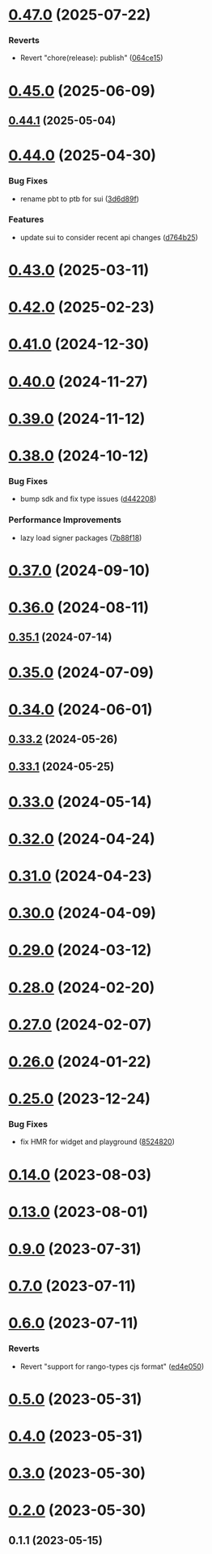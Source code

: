 # [0.47.0](https://github.com/rango-exchange/rango-client/compare/provider-enkrypt@0.46.0...provider-enkrypt@0.47.0) (2025-07-22)


### Reverts

* Revert "chore(release): publish" ([064ce15](https://github.com/rango-exchange/rango-client/commit/064ce157a2f819856f647f83aeb1c0410542e8d7))



# [0.45.0](https://github.com/rango-exchange/rango-client/compare/provider-enkrypt@0.44.1...provider-enkrypt@0.45.0) (2025-06-09)



## [0.44.1](https://github.com/rango-exchange/rango-client/compare/provider-enkrypt@0.44.0...provider-enkrypt@0.44.1) (2025-05-04)



# [0.44.0](https://github.com/rango-exchange/rango-client/compare/provider-enkrypt@0.43.0...provider-enkrypt@0.44.0) (2025-04-30)


### Bug Fixes

* rename pbt to ptb for sui ([3d6d89f](https://github.com/rango-exchange/rango-client/commit/3d6d89f2265766607a15d61e0df92643fb33072b))


### Features

* update sui to consider recent api changes ([d764b25](https://github.com/rango-exchange/rango-client/commit/d764b2501df9bb295f63cdbc0b05acd4a3abb4b9))



# [0.43.0](https://github.com/rango-exchange/rango-client/compare/provider-enkrypt@0.42.0...provider-enkrypt@0.43.0) (2025-03-11)



# [0.42.0](https://github.com/rango-exchange/rango-client/compare/provider-enkrypt@0.41.0...provider-enkrypt@0.42.0) (2025-02-23)



# [0.41.0](https://github.com/rango-exchange/rango-client/compare/provider-enkrypt@0.40.0...provider-enkrypt@0.41.0) (2024-12-30)



# [0.40.0](https://github.com/rango-exchange/rango-client/compare/provider-enkrypt@0.39.0...provider-enkrypt@0.40.0) (2024-11-27)



# [0.39.0](https://github.com/rango-exchange/rango-client/compare/provider-enkrypt@0.38.0...provider-enkrypt@0.39.0) (2024-11-12)



# [0.38.0](https://github.com/rango-exchange/rango-client/compare/provider-enkrypt@0.37.0...provider-enkrypt@0.38.0) (2024-10-12)


### Bug Fixes

* bump sdk and fix type issues ([d442208](https://github.com/rango-exchange/rango-client/commit/d4422083bf5dd27d5f509ce1db7f9560d05428c8))


### Performance Improvements

* lazy load signer packages ([7b88f18](https://github.com/rango-exchange/rango-client/commit/7b88f1834f7b29b4b81ab6c81a07bb88e8ccf55c))



# [0.37.0](https://github.com/rango-exchange/rango-client/compare/provider-enkrypt@0.36.0...provider-enkrypt@0.37.0) (2024-09-10)



# [0.36.0](https://github.com/rango-exchange/rango-client/compare/provider-enkrypt@0.35.1...provider-enkrypt@0.36.0) (2024-08-11)



## [0.35.1](https://github.com/rango-exchange/rango-client/compare/provider-enkrypt@0.35.0...provider-enkrypt@0.35.1) (2024-07-14)



# [0.35.0](https://github.com/rango-exchange/rango-client/compare/provider-enkrypt@0.33.2...provider-enkrypt@0.35.0) (2024-07-09)



# [0.34.0](https://github.com/rango-exchange/rango-client/compare/provider-enkrypt@0.33.2...provider-enkrypt@0.34.0) (2024-06-01)



## [0.33.2](https://github.com/rango-exchange/rango-client/compare/provider-enkrypt@0.33.1...provider-enkrypt@0.33.2) (2024-05-26)



## [0.33.1](https://github.com/rango-exchange/rango-client/compare/provider-enkrypt@0.33.0...provider-enkrypt@0.33.1) (2024-05-25)



# [0.33.0](https://github.com/rango-exchange/rango-client/compare/provider-enkrypt@0.32.0...provider-enkrypt@0.33.0) (2024-05-14)



# [0.32.0](https://github.com/rango-exchange/rango-client/compare/provider-enkrypt@0.31.0...provider-enkrypt@0.32.0) (2024-04-24)



# [0.31.0](https://github.com/rango-exchange/rango-client/compare/provider-enkrypt@0.30.0...provider-enkrypt@0.31.0) (2024-04-23)



# [0.30.0](https://github.com/rango-exchange/rango-client/compare/provider-enkrypt@0.29.0...provider-enkrypt@0.30.0) (2024-04-09)



# [0.29.0](https://github.com/rango-exchange/rango-client/compare/provider-enkrypt@0.28.0...provider-enkrypt@0.29.0) (2024-03-12)



# [0.28.0](https://github.com/rango-exchange/rango-client/compare/provider-enkrypt@0.27.0...provider-enkrypt@0.28.0) (2024-02-20)



# [0.27.0](https://github.com/rango-exchange/rango-client/compare/provider-enkrypt@0.26.0...provider-enkrypt@0.27.0) (2024-02-07)



# [0.26.0](https://github.com/rango-exchange/rango-client/compare/provider-enkrypt@0.25.0...provider-enkrypt@0.26.0) (2024-01-22)



# [0.25.0](https://github.com/rango-exchange/rango-client/compare/provider-enkrypt@0.23.0...provider-enkrypt@0.25.0) (2023-12-24)


### Bug Fixes

* fix HMR for widget and playground ([8524820](https://github.com/rango-exchange/rango-client/commit/8524820f10cf0b8921f3db0c4f620ff98daa4103))



# [0.14.0](https://github.com/rango-exchange/rango-client/compare/provider-enkrypt@0.13.0...provider-enkrypt@0.14.0) (2023-08-03)



# [0.13.0](https://github.com/rango-exchange/rango-client/compare/provider-enkrypt@0.12.0...provider-enkrypt@0.13.0) (2023-08-01)



# [0.9.0](https://github.com/rango-exchange/rango-client/compare/provider-enkrypt@0.8.0...provider-enkrypt@0.9.0) (2023-07-31)



# [0.7.0](https://github.com/rango-exchange/rango-client/compare/provider-enkrypt@0.6.0...provider-enkrypt@0.7.0) (2023-07-11)



# [0.6.0](https://github.com/rango-exchange/rango-client/compare/provider-enkrypt@0.5.0...provider-enkrypt@0.6.0) (2023-07-11)


### Reverts

* Revert "support for rango-types cjs format" ([ed4e050](https://github.com/rango-exchange/rango-client/commit/ed4e050bfc0dcde7aeffa6b0d73b02080a5721eb))



# [0.5.0](https://github.com/rango-exchange/rango-client/compare/provider-enkrypt@0.4.0...provider-enkrypt@0.5.0) (2023-05-31)



# [0.4.0](https://github.com/rango-exchange/rango-client/compare/provider-enkrypt@0.3.0...provider-enkrypt@0.4.0) (2023-05-31)



# [0.3.0](https://github.com/rango-exchange/rango-client/compare/provider-enkrypt@0.2.0...provider-enkrypt@0.3.0) (2023-05-30)



# [0.2.0](https://github.com/rango-exchange/rango-client/compare/provider-enkrypt@0.1.2...provider-enkrypt@0.2.0) (2023-05-30)



## 0.1.1 (2023-05-15)



